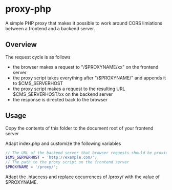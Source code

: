 # proxy-php

A simple PHP proxy that makes it possible to work around CORS limiations between a frontend and a backend server.

## Overview

The request cycle is as follows
* the browser makes a request to "/$PROXYNAME/xx" on the frontend server
* the proxy script takes everything after "/$PROXYNAME/" and appends it to $CMS_SERVERHOST
* the proxy script makes a request to the resulting URL $CMS_SERVERHOST/xx on the backend server
* the response is directed back to the browser

## Usage

Copy the contents of this folder to the document root of your frontend server

Adapt index.php and customize the following variables
```php
// The URL of the backend server that browser requests should be proxied to
$CMS_SERVERHOST = 'http://example.com/';
// The path to the proxy script on the frontend server
$PROXYNAME = '/proxy/';
```

Adapt the .htaccess and replace occurrences of /proxy/ with the value of $PROXYNAME.
